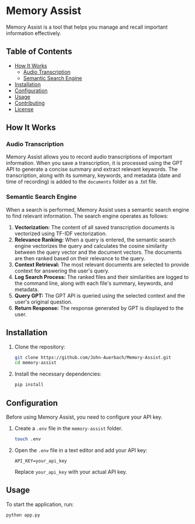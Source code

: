 # Memory Assist

Memory Assist is a tool that helps you manage and recall important information effectively.

## Table of Contents

- [How It Works](#how-it-works)
  - [Audio Transcription](#audio-transcription)
  - [Semantic Search Engine](#semantic-search-engine)
- [Installation](#installation)
- [Configuration](#configuration)
- [Usage](#usage)
- [Contributing](#contributing)
- [License](#license)

## How It Works

### Audio Transcription

Memory Assist allows you to record audio transcriptions of important information. When you save a transcription, it is processed using the GPT API to generate a concise summary and extract relevant keywords. The transcription, along with its summary, keywords, and metadata (date and time of recording) is added to the `documents` folder as a .txt file.

### Semantic Search Engine

When a search is performed, Memory Assist uses a semantic search engine to find relevant information. The search engine operates as follows:
1. **Vectorization:** The content of all saved transcription documents is vectorized using TF-IDF vectorization.
2. **Relevance Ranking:** When a query is entered, the semantic search engine vectorizes the query and calculates the cosine similarity between the query vector and the document vectors. The documents are then ranked based on their relevance to the query.
3. **Context Retrieval:** The most relevant documents are selected to provide context for answering the user's query.
4. **Log Search Process:** The ranked files and their similarities are logged to the command line, along with each file's summary, keywords, and metadata.
5. **Query GPT:** The GPT API is queried using the selected context and the user's original question. 
6. **Return Response:** The response generated by GPT is displayed to the user.

## Installation

1. Clone the repository:

    ```bash
    git clone https://github.com/John-Auerbach/Memory-Assist.git
    cd memory-assist
    ```

2. Install the necessary dependencies:

    ```bash
    pip install
    ```

## Configuration

Before using Memory Assist, you need to configure your API key.

1. Create a `.env` file in the `memory-assist` folder.

    ```bash
    touch .env
    ```

2. Open the `.env` file in a text editor and add your API key:

    ```text
    API_KEY=your_api_key
    ```

    Replace `your_api_key` with your actual API key.

## Usage

To start the application, run:

```bash
python app.py